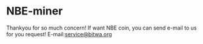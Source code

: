 # NBE-miner
Thankyou for so much concern! If want NBE coin, you can send e-mail to us for you request! E-mail:service@bitwa.org
